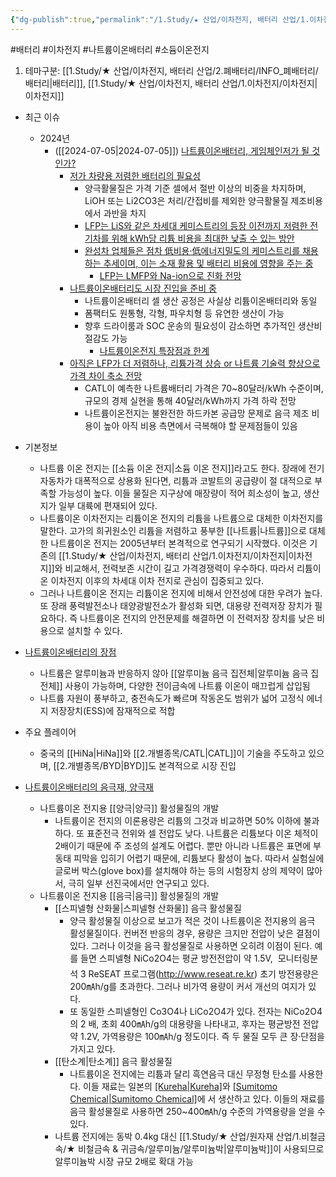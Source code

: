 ```yaml
---
{"dg-publish":true,"permalink":"/1.Study/★ 산업/이차전지, 배터리 산업/1.이차전지/3.나트륨이온배터리/나트륨이온배터리/","created":"2024-11-20T21:02:27.552+09:00","updated":"2025-06-26T16:00:29.387+09:00"}
---
```


#배터리 #이차전지 #나트륨이온배터리 #소듐이온전지

1. 테마구분: [[1.Study/★ 산업/이차전지, 배터리 산업/2.폐배터리/INFO_폐배터리/배터리\|배터리]], [[1.Study/★ 산업/이차전지, 배터리 산업/1.이차전지/이차전지\|이차전지]]


- 최근 이슈
	- 2024년
		- ([[2024-07-05\|2024-07-05]]) [나트륨이온배터리, 게임체인저가 될 것인가?](7.5_나트륨이온배터리,%20게임체인저가%20될%20것인가.pdf#page=13&selection=1,0,9,1&color=yellow)
			- [저가 차량용 저렴한 배터리의 필요성](7.5_나트륨이온배터리,%20게임체인저가%20될%20것인가.pdf#page=14&selection=16,0,24,3&color=yellow)
				- 양극활물질은 가격 기준 셀에서 절반 이상의 비중을 차지하며, LiOH 또는 Li2CO3은 처리/간접비를 제외한 양극활물질 제조비용에서 과반을 차지
				- [LFP는 LiS와 같은 차세대 케미스트리의 등장 이전까지 저렴한 전기차를 위해 kWh당 리튬 비용을 최대한 낮출 수 있는 방안](7.5_나트륨이온배터리,%20게임체인저가%20될%20것인가.pdf#page=14&selection=96,1,134,2&color=yellow)
				- [완성차 업체들은 점차 低비용·低에너지밀도의 케미스트리를 채용하는 추세이며, 이는 소재 활용 및 배터리 비용에 영향을 주는 중](7.5_나트륨이온배터리,%20게임체인저가%20될%20것인가.pdf#page=15&selection=22,0,55,1&color=yellow)
					- [LFP는 LMFP와 Na-ion으로 진화 전망](7.5_나트륨이온배터리,%20게임체인저가%20될%20것인가.pdf#page=16&selection=126,0,139,2&color=yellow)
			- [나트륨이온배터리도 시장 진입을 준비 중](7.5_나트륨이온배터리,%20게임체인저가%20될%20것인가.pdf#page=18&selection=0,1,12,1&color=yellow)
				- 나트륨이온배터리 셀 생산 공정은 사실상 리튬이온배터리와 동일 
				- 폼팩터도 원통형, 각형, 파우치형 등 유연한 생산이 가능 
				- 향후 드라이룸과 SOC 운송의 필요성이 감소하면 추가적인 생산비 절감도 가능
					- [나트륨이온전지 특장점과 한계](7.5_나트륨이온배터리,%20게임체인저가%20될%20것인가.pdf#page=19&selection=11,0,15,2&color=yellow)
			- [아직은 LFP가 더 저렴하나, 리튬가격 상승 or 나트륨 기술력 향상으로 가격 차이 축소 전망](7.5_나트륨이온배터리,%20게임체인저가%20될%20것인가.pdf#page=21&selection=8,0,36,2&color=yellow)
				- CATL이 예측한 나트륨배터리 가격은 70~80달러/kWh 수준이며, 규모의 경제 실현을 통해 40달러/kWh까지 가격 하락 전망
				- 나트륨이온전지는 불완전한 하드카본 공급망 문제로 음극 제조 비용이 높아 아직 비용 측면에서 극복해야 할 문제점들이 있음



- 기본정보
	- 나트륨 이온 전지는 [[소듐 이온 전지\|소듐 이온 전지]]라고도 한다. 장래에 전기자동차가 대폭적으로 상용화 된다면, 리튬과 코발트의 공급량이 절 대적으로 부족할 가능성이 높다. 이들 물질은 지구상에 매장량이 적어 희소성이 높고, 생산지가 일부 대륙에 편재되어 있다.
	- 나트륨이온 이차전지는 리튬이온 전지의 리튬을 나트륨으로 대체한 이차전지를 말한다. 고가의 희귀원소인 리튬을 저렴하고 풍부한 [[나트륨\|나트륨]]으로 대체한 나트륨이온 전지는 2005년부터 본격적으로 연구되기 시작했다. 이것은 기존의 [[1.Study/★ 산업/이차전지, 배터리 산업/1.이차전지/이차전지\|이차전지]]와 비교해서, 전력보존 시간이 길고 가격경쟁력이 우수하다. 따라서 리튬이온 이차전지 이후의 차세대 이차 전지로 관심이 집중되고 있다. 
	- 그러나 나트륨이온 전지는 리튬이온 전지에 비해서 안전성에 대한 우려가 높다. 또 장래 풍력발전소나 태양광발전소가 활성화 되면, 대용량 전력저장 장치가 필요하다. 즉 나트륨이온 전지의 안전문제를 해결하면 이 전력저장 장치를 낮은 비용으로 설치할 수 있다.

- [나트륨이온배터리의 장점](7.5_나트륨이온배터리,%20게임체인저가%20될%20것인가.pdf#page=22&selection=4,0,6,2&color=yellow)
	- 나트륨은 알루미늄과 반응하지 않아 [[알루미늄 음극 집전체\|알루미늄 음극 집전체]] 사용이 가능하며, 다양한 전이금속에 나트륨 이온이 매끄럽게 삽입됨
	- 나트륨 자원이 풍부하고, 충전속도가 빠르며 작동온도 범위가 넓어 고정식 에너지 저장장치(ESS)에 잠재적으로 적합

- 주요 플레이어
	- 중국의 [[HiNa\|HiNa]]와 [[2.개별종목/CATL\|CATL]]이 기술을 주도하고 있으며, [[2.개별종목/BYD\|BYD]]도 본격적으로 시장 진입

- [나트륨이온배터리의 음극재, 양극재](7.5_나트륨이온배터리,%20게임체인저가%20될%20것인가.pdf#page=32&selection=183,0,188,3&color=yellow)
	- 나트륨이온 전지용 [[양극\|양극]] 활성물질의 개발
		- 나트륨이온 전지의 이론용량은 리튬의 그것과 비교하면 50% 이하에 불과하다. 또 표준전극 전위와 셀 전압도 낮다. 나트륨은 리튬보다 이온 체적이 2배이기 때문에 주 조성의 설계도 어렵다. 뿐만 아니라 나트륨은 표면에 부동태 피막을 입히기 어렵기 때문에, 리튬보다 활성이 높다. 따라서 실험실에 글로버 박스(glove box)를 설치해야 하는 등의 시험장치 상의 제약이 많아서, 극히 일부 선진국에서만 연구되고 있다.
	- 나트륨이온 전지용 [[음극\|음극]] 활성물질의 개발
		- [[스피넬형 산화물\|스피넬형 산화물]] 음극 활성물질
			- 양극 활성물질 이상으로 보고가 적은 것이 나트륨이온 전지용의 음극 활성물질이다. 컨버전 반응의 경우, 용량은 크지만 전압이 낮은 결점이 있다. 그러나 이것을 음극 활성물질로 사용하면 오히려 이점이 된다. 예를 들면 스피넬형 NiCo2O4는 평균 방전전압이 약 1.5V,  모니터링분석 3 ReSEAT 프로그램(http://www.reseat.re.kr) 초기 방전용량은 200㎃h/g를 초과한다. 그러나 비가역 용량이 커서 개선의 여지가 있다. 
			- 또 동일한 스피넬형인 Co3O4나 LiCo2O4가 있다. 전자는 NiCo2O4의 2 배, 초회 400㎃h/g의 대용량을 나타내고, 후자는 평균방전 전압 약 1.2V, 가역용량은 100㎃h/g 정도이다. 즉 두 물질 모두 큰 장·단점을 가지고 있다. 
		- [[탄소계\|탄소계]] 음극 활성물질 
			- 나트륨이온 전지에는 리튬과 달리 흑연음극 대신 무정형 탄소를 사용한다. 이들 재료는 일본의 [[Kureha\|Kureha]](주)와 [[Sumitomo Chemical\|Sumitomo Chemical]](주)에 서 생산하고 있다. 이들의 재료를 음극 활성물질로 사용하면 250~400㎃h/g 수준의 가역용량을 얻을 수 있다.
		- 나트륨 전지에는 동박 0.4kg 대신 [[1.Study/★ 산업/원자재 산업/1.비철금속/★ 비철금속 & 귀금속/알루미늄/알루미늄박\|알루미늄박]]이 사용되므로 알루미늄박 시장 규모 2배로 확대 가능
